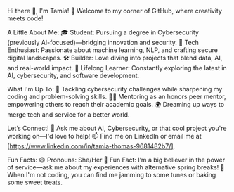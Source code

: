 Hi there 👋, I'm Tamia!
🌟 Welcome to my corner of GitHub, where creativity meets code!

A Little About Me:
🎓 Student: Pursuing a degree in Cybersecurity (previously AI-focused)—bridging innovation and security.
🧠 Tech Enthusiast: Passionate about machine learning, NLP, and crafting secure digital landscapes.
🛠️ Builder: Love diving into projects that blend data, AI, and real-world impact.
🌱 Lifelong Learner: Constantly exploring the latest in AI, cybersecurity, and software development.

What I'm Up To:
🔐 Tackling cybersecurity challenges while sharpening my coding and problem-solving skills.
🧑‍🏫 Mentoring as an honors peer mentor, empowering others to reach their academic goals.
🌍 Dreaming up ways to merge tech and service for a better world.

Let’s Connect!
💬 Ask me about AI, Cybersecurity, or that cool project you're working on—I'd love to help!
📫 Find me on LinkedIn or email me at [https://www.linkedin.com/in/tamia-thomas-9681482b7/].

Fun Facts:
😄 Pronouns: She/Her
🌟 Fun Fact: I’m a big believer in the power of service—ask me about my experiences with alternative spring breaks!
🎵 When I'm not coding, you can find me jamming to some tunes or baking some sweet treats.




